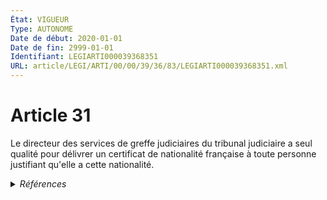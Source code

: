 ```yaml
---
État: VIGUEUR
Type: AUTONOME
Date de début: 2020-01-01
Date de fin: 2999-01-01
Identifiant: LEGIARTI000039368351
URL: article/LEGI/ARTI/00/00/39/36/83/LEGIARTI000039368351.xml
---
```


<h1>Article 31</h1>

Le directeur des services de greffe judiciaires du tribunal judiciaire a seul
qualité pour délivrer un certificat de nationalité française à toute personne
justifiant qu'elle a cette nationalité.


<details>
  <summary><em>Références</em></summary>

  <h2>Articles faisant référence à l'article</h2>
  
  <ul>
    <li>
      <a href="https://legal.tricoteuses.fr//redirection/LEGIARTI000039110945?vers=git&vers=legifrance">Ordonnance n° 2019-964 du 18 septembre 2019 prise en application de la loi n° 2019-222 du 23 mars 2019 de programmation 2018-2022 et de réforme pour la justice - article 35 PARTIELLEMENT_MODIF VIGUEUR_DIFF, en vigueur depuis le 2020-01-01</a> MODIFICATION cible
    </li>
  </ul>
  
  <h2>Références faites par l'article</h2>
  
  <ul>
    <li>
      2017-05-06 CITATION cible <a href="https://legal.tricoteuses.fr//redirection/LEGIARTI000039343185?vers=git&vers=legifrance">Décret n° 2017-890 du 6 mai 2017 relatif à l'état civil - article 30 AUTONOME VIGUEUR, en vigueur depuis le 2020-01-01</a>
    </li>
    <li>
      2017-05-06 CITATION cible <a href="https://legal.tricoteuses.fr//redirection/LEGIARTI000034708128?vers=git&vers=legifrance">Décret n° 2017-890 du 6 mai 2017 relatif à l'état civil - article 32 AUTONOME VIGUEUR_DIFF, en vigueur depuis le 2017-11-01</a>
    </li>
    <li>
      2019-09-18 MODIFICATION source <a href="https://legal.tricoteuses.fr//redirection/LEGIARTI000039110945?vers=git&vers=legifrance">Ordonnance n° 2019-964 du 18 septembre 2019 prise en application de la loi n° 2019-222 du 23 mars 2019 de programmation 2018-2022 et de réforme pour la justice - article 35 PARTIELLEMENT_MODIF VIGUEUR_DIFF, en vigueur depuis le 2020-01-01</a>
    </li>
    <li>
      2999-01-01 CITATION cible <a href="https://legal.tricoteuses.fr//redirection/LEGIARTI000032172326?vers=git&vers=legifrance">Code civil - article 21-28 AUTONOME VIGUEUR, en vigueur depuis le 2016-07-01</a>
    </li>
    <li>
      2999-01-01 CITATION cible <a href="https://legal.tricoteuses.fr//redirection/LEGIARTI000006420717?vers=git&vers=legifrance">Code civil - article 30 AUTONOME VIGUEUR, en vigueur depuis le 1993-07-23</a>
    </li>
    <li>
      2999-01-01 CITATION cible <a href="https://legal.tricoteuses.fr//redirection/LEGIARTI000006420785?vers=git&vers=legifrance">Code civil - article 33-2 AUTONOME VIGUEUR, en vigueur depuis le 2007-01-26</a>
    </li>
    <li>
      2999-01-01 CITATION cible <a href="https://legal.tricoteuses.fr//redirection/LEGIARTI000033427405?vers=git&vers=legifrance">Code de l'organisation judiciaire - article L222-4 AUTONOME ABROGE, en vigueur du 2016-11-20 au 2020-01-01</a>
    </li>
    <li>
      CONCORDANCE source Code de la nationalité française 149
    </li>
    <li>
      2999-01-01 CONCORDE cible <a href="https://legal.tricoteuses.fr//redirection/LEGIARTI000006524103?vers=git&vers=legifrance">Code de la nationalité française - article 149 AUTONOME ABROGE, en vigueur du 1959-03-02 au 1993-07-23</a>
    </li>
  </ul>
</details>
